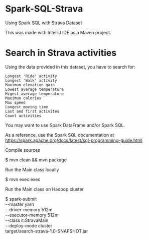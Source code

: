 # Spark-SQL-Strava
Using Spark SQL with Strava Dataset


This was made with IntelliJ IDE as a Maven project.

# Search in Strava activities

Using the data provided in this dataset, you have to search for:

    Longest 'Ride' activity
    Longest 'Walk' activity
    Maximun elevation gain
    Lowest average temperature
    Higest average temperature
    Maximun calories
    Max speed
    Longest moving time
    Last and first activites
    Count activities

You may want to use Spark DataFrame and/or Spark SQL.

As a reference, use the Spark SQL documentation at https://spark.apache.org/docs/latest/sql-programming-guide.html


Compile sources

$ mvn clean && mvn package

Run the Main class locally

$ mvn exec:exec

Run the Main class on Hadoop cluster

$ spark-submit \
  --master yarn \
  --driver-memory 512m  \
  --executor-memory 512m \
  --class it.StravaMain \
  --deploy-mode cluster \
  target/search-strava-1.0-SNAPSHOT.jar
